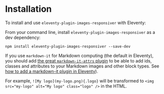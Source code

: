 # Installation

To install and use `eleventy-plugin-images-responsiver` with Eleventy:

From your command line, install `eleventy-plugin-images-responsiver` as a dev dependency:

```
npm install eleventy-plugin-images-responsiver --save-dev
```

If you use `markdown-it` for Markdown computing (the default in Eleventy), you should add [the great `markdown-it-attrs` plugin](https://github.com/arve0/markdown-it-attrs) to be able to add ids, classes and attributes to your Markdown images and other block types. See [how to add a markdown-it plugin in Eleventy](https://www.11ty.dev/docs/languages/markdown/#add-your-own-plugins)).

For example, `![My logo](my-logo.png){.logo}` will be transformed to `<img src="my-logo" alt="My logo" class="logo" />` in the HTML.

